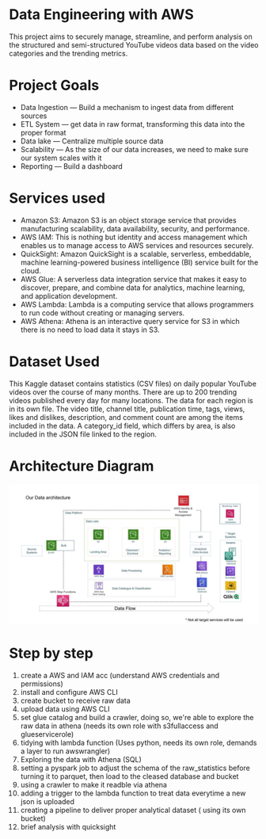 # Data Engineering with AWS 

This project aims to securely manage, streamline, and perform analysis on the structured and semi-structured YouTube videos data based on the video categories and the trending metrics.

# Project Goals
- Data Ingestion — Build a mechanism to ingest data from different sources
- ETL System — get data in raw format, transforming this data into the proper format
- Data lake — Centralize multiple source data
- Scalability — As the size of our data increases, we need to make sure our system scales with it
- Reporting — Build a dashboard

# Services used
- Amazon S3: Amazon S3 is an object storage service that provides manufacturing scalability, data availability, security, and performance.
- AWS IAM: This is nothing but identity and access management which enables us to manage access to AWS services and resources securely.
- QuickSight: Amazon QuickSight is a scalable, serverless, embeddable, machine learning-powered business intelligence (BI) service built for the cloud.
- AWS Glue: A serverless data integration service that makes it easy to discover, prepare, and combine data for analytics, machine learning, and application development.
- AWS Lambda: Lambda is a computing service that allows programmers to run code without creating or managing servers.
- AWS Athena: Athena is an interactive query service for S3 in which there is no need to load data it stays in S3.

# Dataset Used
This Kaggle dataset contains statistics (CSV files) on daily popular YouTube videos over the course of many months. There are up to 200 trending videos published every day for many locations. The data for each region is in its own file. The video title, channel title, publication time, tags, views, likes and dislikes, description, and comment count are among the items included in the data. A category_id field, which differs by area, is also included in the JSON file linked to the region.

# Architecture Diagram
![](https://github.com/IanniMuliterno/Data_eng_Youtube/blob/main/architecture.jpeg)

# Step by step
 1. create a AWS and IAM acc (understand AWS credentials and permissions)
 2. install and configure AWS CLI
 3. create bucket to receive raw data
 4. upload data using AWS CLI
 5. set glue catalog and build a crawler, doing so, we're able to explore the raw data in athena (needs its own role with s3fullaccess and glueservicerole) 
 6. tidying with lambda function (Uses python, needs its own role, demands a layer to run awswrangler)
 7. Exploring the data with Athena (SQL)
 8. setting a pyspark job to adjust the schema of the raw_statistics before turning it to parquet, then load to the cleased database and bucket
 9. using a crawler to make it readble via athena
 10. adding a trigger to the lambda function to treat data everytime a new json is uploaded
 11. creating a pipeline to deliver proper analytical dataset ( using its own bucket)
 12. brief analysis with quicksight 

